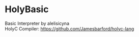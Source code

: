 # HolyBasic
Basic Interpreter by alelisicyna     
HolyC Compiler: https://github.com/Jamesbarford/holyc-lang
